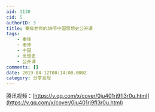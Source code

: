 ```yaml
---
aid: 1130
cid: 5
authorID: 3
title: 秦晖老师的39节中国思想史公开课
tags:
    - 秦晖
    - 老师
    - 中国
    - 思想史
    - 公开课
comments: []
date: 2019-04-12T00:14:00.000Z
category: 分享发现
---
```


腾讯视频：[https://v.qq.com/x/cover/0ju401rj9fl3r0u.html](https://v.qq.com/x/cover/0ju401rj9fl3r0u.html)

